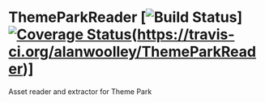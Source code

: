 # ThemeParkReader [![Build Status](https://travis-ci.org/alanwoolley/ThemeParkReader.svg?branch=master)] [![Coverage Status](https://coveralls.io/repos/github/alanwoolley/ThemeParkReader/badge.svg?branch=gtest)](https://coveralls.io/github/alanwoolley/ThemeParkReader?branch=gtest)(https://travis-ci.org/alanwoolley/ThemeParkReader)]

Asset reader and extractor for Theme Park
